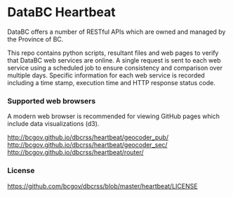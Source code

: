 # DataBC Heartbeat

DataBC offers a number of RESTful APIs which are owned and managed by the Province of BC. 

This repo contains python scripts, resultant files and web pages to verify that DataBC web services are online. A single request is sent to
each web service using a scheduled job to ensure consistency and comparison over multiple days.
Specific information for each web service is recorded including a time stamp, execution time and HTTP response status code.


### Supported web browsers

A modern web browser is recommended for viewing GitHub pages which include data visualizations (d3).

http://bcgov.github.io/dbcrss/heartbeat/geocoder_pub/  <br/>
http://bcgov.github.io/dbcrss/heartbeat/geocoder_sec/
http://bcgov.github.io/dbcrss/heartbeat/router/


### License

https://github.com/bcgov/dbcrss/blob/master/heartbeat/LICENSE

